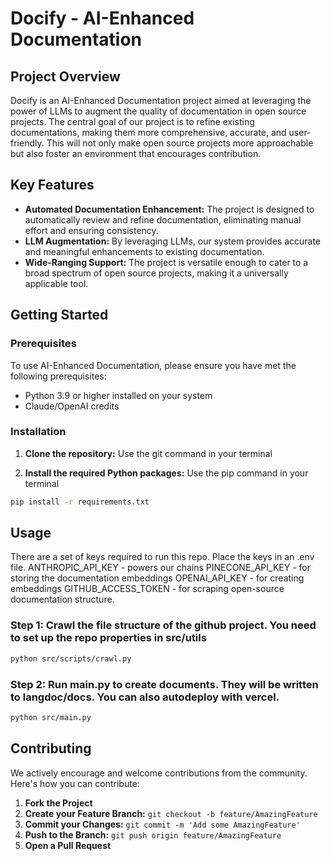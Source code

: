 # Docify - AI-Enhanced Documentation

## Project Overview

Docify is an AI-Enhanced Documentation project aimed at leveraging the power of LLMs to augment the quality of documentation in open source projects. The central goal of our project is to refine existing documentations, making them more comprehensive, accurate, and user-friendly. This will not only make open source projects more approachable but also foster an environment that encourages contribution.

## Key Features

- **Automated Documentation Enhancement:** The project is designed to automatically review and refine documentation, eliminating manual effort and ensuring consistency.
- **LLM Augmentation:** By leveraging LLMs, our system provides accurate and meaningful enhancements to existing documentation.
- **Wide-Ranging Support:** The project is versatile enough to cater to a broad spectrum of open source projects, making it a universally applicable tool.

## Getting Started

### Prerequisites

To use AI-Enhanced Documentation, please ensure you have met the following prerequisites:

- Python 3.9 or higher installed on your system
- Claude/OpenAI credits

### Installation

1. **Clone the repository:** Use the git command in your terminal

2. **Install the required Python packages:** Use the pip command in your terminal

```bash
pip install -r requirements.txt
```

## Usage

There are a set of keys required to run this repo. Place the keys in an .env file.
ANTHROPIC_API_KEY - powers our chains
PINECONE_API_KEY - for storing the documentation embeddings
OPENAI_API_KEY - for creating embeddings
GITHUB_ACCESS_TOKEN - for scraping open-source documentation structure.

### Step 1: Crawl the file structure of the github project. You need to set up the repo properties in src/utils

```bash
python src/scripts/crawl.py
```

### Step 2: Run main.py to create documents. They will be written to langdoc/docs. You can also autodeploy with vercel.

```bash
python src/main.py
```

## Contributing

We actively encourage and welcome contributions from the community. Here's how you can contribute:

1. **Fork the Project**
2. **Create your Feature Branch:** `git checkout -b feature/AmazingFeature`
3. **Commit your Changes:** `git commit -m 'Add some AmazingFeature'`
4. **Push to the Branch:** `git push origin feature/AmazingFeature`
5. **Open a Pull Request**
